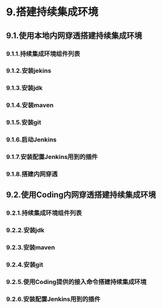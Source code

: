 # 9.搭建持续集成环境
## 9.1.使用本地内网穿透搭建持续集成环境
### 9.1.1.持续集成环境组件列表
### 9.1.2.安装jekins
### 9.1.3.安装jdk
### 9.1.4.安装maven
### 9.1.5.安装git
### 9.1.6.启动Jenkins
### 9.1.7.安装配置Jenkins用到的插件
### 9.1.8.搭建内网穿透
## 9.2.使用Coding内网穿透搭建持续集成环境
### 9.2.1.持续集成环境组件列表
### 9.2.2.安装jdk
### 9.2.3.安装maven
### 9.2.4.安装git
### 9.2.5.使用Coding提供的接入命令搭建持续集成环境
### 9.2.6.安装配置Jenkins用到的插件
